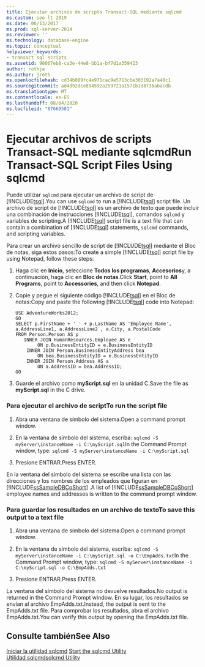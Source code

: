 ```yaml
---
title: Ejecutar archivos de scripts Transact-SQL mediante sqlcmd
ms.custom: seo-lt-2019
ms.date: 06/13/2017
ms.prod: sql-server-2014
ms.reviewer: ''
ms.technology: database-engine
ms.topic: conceptual
helpviewer_keywords:
- transact sql scripts
ms.assetid: 90067eb8-ca3e-44e8-bb1a-bf7d1a359423
author: rothja
ms.author: jroth
ms.openlocfilehash: cd34b089fc4e971cac9e5713cbe303192a7a48c1
ms.sourcegitcommit: ad4d92dce894592a259721a1571b1d8736abacdb
ms.translationtype: MT
ms.contentlocale: es-ES
ms.lasthandoff: 08/04/2020
ms.locfileid: "87669581"
---
```

# <a name="run-transact-sql-script-files-using-sqlcmd"></a><span data-ttu-id="b2ce7-102">Ejecutar archivos de scripts Transact-SQL mediante sqlcmd</span><span class="sxs-lookup"><span data-stu-id="b2ce7-102">Run Transact-SQL Script Files Using sqlcmd</span></span>
  <span data-ttu-id="b2ce7-103">Puede utilizar `sqlcmd` para ejecutar un archivo de script de [!INCLUDE[tsql](../../includes/tsql-md.md)].</span><span class="sxs-lookup"><span data-stu-id="b2ce7-103">You can use `sqlcmd` to run a [!INCLUDE[tsql](../../includes/tsql-md.md)] script file.</span></span> <span data-ttu-id="b2ce7-104">Un archivo de script de [!INCLUDE[tsql](../../includes/tsql-md.md)] es un archivo de texto que puede incluir una combinación de instrucciones [!INCLUDE[tsql](../../includes/tsql-md.md)], comandos `sqlcmd` y variables de scripting.</span><span class="sxs-lookup"><span data-stu-id="b2ce7-104">A [!INCLUDE[tsql](../../includes/tsql-md.md)] script file is a text file that can contain a combination of [!INCLUDE[tsql](../../includes/tsql-md.md)] statements, `sqlcmd` commands, and scripting variables.</span></span>  
  
 <span data-ttu-id="b2ce7-105">Para crear un archivo sencillo de script de [!INCLUDE[tsql](../../includes/tsql-md.md)] mediante el Bloc de notas, siga estos pasos:</span><span class="sxs-lookup"><span data-stu-id="b2ce7-105">To create a simple [!INCLUDE[tsql](../../includes/tsql-md.md)] script file by using Notepad, follow these steps:</span></span>  
  
1.  <span data-ttu-id="b2ce7-106">Haga clic en **Inicio**, seleccione **Todos los programas**, **Accesorios**y, a continuación, haga clic en **Bloc de notas**.</span><span class="sxs-lookup"><span data-stu-id="b2ce7-106">Click **Start**, point to **All Programs**, point to **Accessories**, and then click **Notepad**.</span></span>  
  
2.  <span data-ttu-id="b2ce7-107">Copie y pegue el siguiente código [!INCLUDE[tsql](../../includes/tsql-md.md)] en el Bloc de notas:</span><span class="sxs-lookup"><span data-stu-id="b2ce7-107">Copy and paste the following [!INCLUDE[tsql](../../includes/tsql-md.md)] code into Notepad:</span></span>  
  
    ```  
    USE AdventureWorks2012;  
    GO  
    SELECT p.FirstName + ' ' + p.LastName AS 'Employee Name',  
    a.AddressLine1, a.AddressLine2 , a.City, a.PostalCode   
    FROM Person.Person AS p   
       INNER JOIN HumanResources.Employee AS e   
            ON p.BusinessEntityID = e.BusinessEntityID  
        INNER JOIN Person.BusinessEntityAddress bea   
            ON bea.BusinessEntityID = e.BusinessEntityID  
        INNER JOIN Person.Address AS a   
            ON a.AddressID = bea.AddressID;  
    GO  
    ```  
  
3.  <span data-ttu-id="b2ce7-108">Guarde el archivo como **myScript.sql** en la unidad C.</span><span class="sxs-lookup"><span data-stu-id="b2ce7-108">Save the file as **myScript.sql** in the C drive.</span></span>  
  
### <a name="to-run-the-script-file"></a><span data-ttu-id="b2ce7-109">Para ejecutar el archivo de script</span><span class="sxs-lookup"><span data-stu-id="b2ce7-109">To run the script file</span></span>  
  
1.  <span data-ttu-id="b2ce7-110">Abra una ventana de símbolo del sistema.</span><span class="sxs-lookup"><span data-stu-id="b2ce7-110">Open a command prompt window.</span></span>  
  
2.  <span data-ttu-id="b2ce7-111">En la ventana de símbolo del sistema, escriba: `sqlcmd -S myServer\instanceName -i C:\myScript.sql`</span><span class="sxs-lookup"><span data-stu-id="b2ce7-111">In the Command Prompt window, type: `sqlcmd -S myServer\instanceName -i C:\myScript.sql`</span></span>  
  
3.  <span data-ttu-id="b2ce7-112">Presione ENTRAR.</span><span class="sxs-lookup"><span data-stu-id="b2ce7-112">Press ENTER.</span></span>  
  
 <span data-ttu-id="b2ce7-113">En la ventana del símbolo del sistema se escribe una lista con las direcciones y los nombres de los empleados que figuran en [!INCLUDE[ssSampleDBCoShort](../../includes/sssampledbcoshort-md.md)] .</span><span class="sxs-lookup"><span data-stu-id="b2ce7-113">A list of [!INCLUDE[ssSampleDBCoShort](../../includes/sssampledbcoshort-md.md)] employee names and addresses is written to the command prompt window.</span></span>  
  
### <a name="to-save-this-output-to-a-text-file"></a><span data-ttu-id="b2ce7-114">Para guardar los resultados en un archivo de texto</span><span class="sxs-lookup"><span data-stu-id="b2ce7-114">To save this output to a text file</span></span>  
  
1.  <span data-ttu-id="b2ce7-115">Abra una ventana de símbolo del sistema.</span><span class="sxs-lookup"><span data-stu-id="b2ce7-115">Open a command prompt window.</span></span>  
  
2.  <span data-ttu-id="b2ce7-116">En la ventana de símbolo del sistema, escriba: `sqlcmd -S myServer\instanceName -i C:\myScript.sql -o C:\EmpAdds.txt`</span><span class="sxs-lookup"><span data-stu-id="b2ce7-116">In the Command Prompt window, type: `sqlcmd -S myServer\instanceName -i C:\myScript.sql -o C:\EmpAdds.txt`</span></span>  
  
3.  <span data-ttu-id="b2ce7-117">Presione ENTRAR.</span><span class="sxs-lookup"><span data-stu-id="b2ce7-117">Press ENTER.</span></span>  
  
 <span data-ttu-id="b2ce7-118">La ventana del símbolo del sistema no devuelve resultados.</span><span class="sxs-lookup"><span data-stu-id="b2ce7-118">No output is returned in the Command Prompt window.</span></span> <span data-ttu-id="b2ce7-119">En su lugar, los resultados se envían al archivo EmpAdds.txt.</span><span class="sxs-lookup"><span data-stu-id="b2ce7-119">Instead, the output is sent to the EmpAdds.txt file.</span></span> <span data-ttu-id="b2ce7-120">Para comprobar los resultados, abra el archivo EmpAdds.txt.</span><span class="sxs-lookup"><span data-stu-id="b2ce7-120">You can verify this output by opening the EmpAdds.txt file.</span></span>  
  
## <a name="see-also"></a><span data-ttu-id="b2ce7-121">Consulte también</span><span class="sxs-lookup"><span data-stu-id="b2ce7-121">See Also</span></span>  
 <span data-ttu-id="b2ce7-122">[Iniciar la utilidad sqlcmd](sqlcmd-start-the-utility.md) </span><span class="sxs-lookup"><span data-stu-id="b2ce7-122">[Start the sqlcmd Utility](sqlcmd-start-the-utility.md) </span></span>  
 [<span data-ttu-id="b2ce7-123">Utilidad sqlcmd</span><span class="sxs-lookup"><span data-stu-id="b2ce7-123">sqlcmd Utility</span></span>](../../tools/sqlcmd-utility.md)  
  
  
